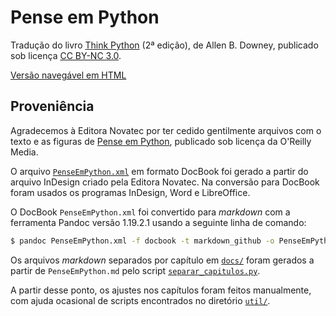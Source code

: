 # Pense em Python

Tradução do livro [Think Python](http://greenteapress.com/wp/think-python-2e/) (2ª edição), de Allen B. Downey, publicado sob licença [CC BY-NC 3.0](LICENSE.md).

[Versão navegável em HTML](https://PenseAllen.github.io/PensePython2/)


## Proveniência

Agradecemos à Editora Novatec por ter cedido gentilmente arquivos com o texto e as figuras de [Pense em Python](https://novatec.com.br/livros/pense-em-python/), publicado sob licença da O'Reilly Media.

O arquivo [`PenseEmPython.xml`](recebido/PenseEmPython.xml) em formato DocBook foi gerado a partir do arquivo InDesign criado pela Editora Novatec. Na conversão para DocBook foram usados os programas InDesign, Word e LibreOffice.

O DocBook `PenseEmPython.xml` foi convertido para _markdown_ com a ferramenta Pandoc versão 1.19.2.1 usando a seguinte linha de comando:

```bash
$ pandoc PenseEmPython.xml -f docbook -t markdown_github -o PenseEmPython.md
```

Os arquivos _markdown_ separados por capítulo em [`docs/`](docs/) foram gerados a partir de `PenseEmPython.md` pelo script [`separar_capitulos.py`](util/separar_capitulos.py).

A partir desse ponto, os ajustes nos capítulos foram feitos manualmente, com ajuda ocasional de scripts encontrados no diretório [`util/`](util/).
